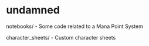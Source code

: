 # undamned
notebooks/ - Some code related to a Mana Point System

character_sheets/ - Custom character sheets
